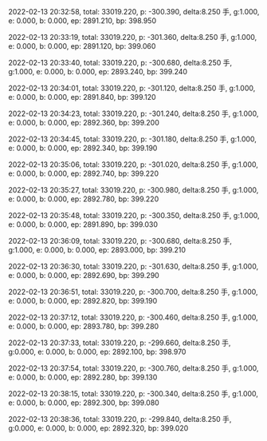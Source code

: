 2022-02-13 20:32:58, total: 33019.220, p: -300.390, delta:8.250 手, g:1.000, e: 0.000, b: 0.000, ep: 2891.210, bp: 398.950

2022-02-13 20:33:19, total: 33019.220, p: -301.360, delta:8.250 手, g:1.000, e: 0.000, b: 0.000, ep: 2891.120, bp: 399.060

2022-02-13 20:33:40, total: 33019.220, p: -300.680, delta:8.250 手, g:1.000, e: 0.000, b: 0.000, ep: 2893.240, bp: 399.240

2022-02-13 20:34:01, total: 33019.220, p: -301.120, delta:8.250 手, g:1.000, e: 0.000, b: 0.000, ep: 2891.840, bp: 399.120

2022-02-13 20:34:23, total: 33019.220, p: -301.240, delta:8.250 手, g:1.000, e: 0.000, b: 0.000, ep: 2892.360, bp: 399.200

2022-02-13 20:34:45, total: 33019.220, p: -301.180, delta:8.250 手, g:1.000, e: 0.000, b: 0.000, ep: 2892.340, bp: 399.190

2022-02-13 20:35:06, total: 33019.220, p: -301.020, delta:8.250 手, g:1.000, e: 0.000, b: 0.000, ep: 2892.740, bp: 399.220

2022-02-13 20:35:27, total: 33019.220, p: -300.980, delta:8.250 手, g:1.000, e: 0.000, b: 0.000, ep: 2892.780, bp: 399.220

2022-02-13 20:35:48, total: 33019.220, p: -300.350, delta:8.250 手, g:1.000, e: 0.000, b: 0.000, ep: 2891.890, bp: 399.030

2022-02-13 20:36:09, total: 33019.220, p: -300.680, delta:8.250 手, g:1.000, e: 0.000, b: 0.000, ep: 2893.000, bp: 399.210

2022-02-13 20:36:30, total: 33019.220, p: -301.630, delta:8.250 手, g:1.000, e: 0.000, b: 0.000, ep: 2892.690, bp: 399.290

2022-02-13 20:36:51, total: 33019.220, p: -300.700, delta:8.250 手, g:1.000, e: 0.000, b: 0.000, ep: 2892.820, bp: 399.190

2022-02-13 20:37:12, total: 33019.220, p: -300.460, delta:8.250 手, g:1.000, e: 0.000, b: 0.000, ep: 2893.780, bp: 399.280

2022-02-13 20:37:33, total: 33019.220, p: -299.660, delta:8.250 手, g:0.000, e: 0.000, b: 0.000, ep: 2892.100, bp: 398.970

2022-02-13 20:37:54, total: 33019.220, p: -300.760, delta:8.250 手, g:1.000, e: 0.000, b: 0.000, ep: 2892.280, bp: 399.130

2022-02-13 20:38:15, total: 33019.220, p: -300.340, delta:8.250 手, g:1.000, e: 0.000, b: 0.000, ep: 2892.300, bp: 399.080

2022-02-13 20:38:36, total: 33019.220, p: -299.840, delta:8.250 手, g:0.000, e: 0.000, b: 0.000, ep: 2892.320, bp: 399.020